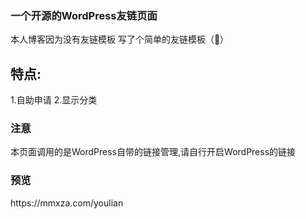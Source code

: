 <h3>一个开源的WordPress友链页面</h3>
本人博客因为没有友链模板 写了个简单的友链模板（💩）
<h2>特点:</h2>
1.自助申请
2.显示分类
<h3>注意</h3>
本页面调用的是WordPress自带的链接管理,请自行开启WordPress的链接
<h3>预览</h3>
https://mmxza.com/youlian
